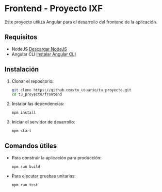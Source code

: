 
# Frontend - Proyecto IXF

Este proyecto utiliza Angular para el desarrollo del frontend de la aplicación.

## Requisitos

- NodeJS [Descargar NodeJS](https://nodejs.org/en/download/)
- Angular CLI [Instalar Angular CLI](https://angular.io/cli)

## Instalación

1. Clonar el repositorio:
   ```bash
   git clone https://github.com/tu_usuario/tu_proyecto.git
   cd tu_proyecto/frontend
   ```

2. Instalar las dependencias:
   ```bash
   npm install
   ```

3. Iniciar el servidor de desarrollo:
   ```bash
   npm start
   ```

## Comandos útiles

- Para construir la aplicación para producción:
  ```bash
  npm run build
  ```

- Para ejecutar pruebas unitarias:
  ```bash
  npm run test
  ```
